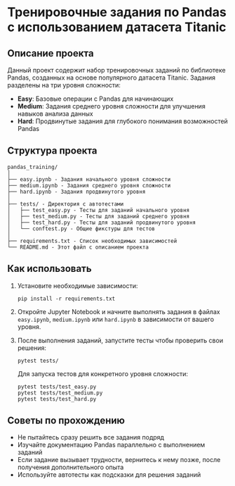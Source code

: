 # Тренировочные задания по Pandas с использованием датасета Titanic

## Описание проекта

Данный проект содержит набор тренировочных заданий по библиотеке Pandas, созданных на основе популярного датасета Titanic. Задания разделены на три уровня сложности:

- **Easy**: Базовые операции с Pandas для начинающих
- **Medium**: Задания среднего уровня сложности для улучшения навыков анализа данных
- **Hard**: Продвинутые задания для глубокого понимания возможностей Pandas

## Структура проекта

```
pandas_training/
│
├── easy.ipynb - Задания начального уровня сложности
├── medium.ipynb - Задания среднего уровня сложности
├── hard.ipynb - Задания продвинутого уровня
│
├── tests/ - Директория с автотестами
│   ├── test_easy.py - Тесты для заданий начального уровня
│   ├── test_medium.py - Тесты для заданий среднего уровня
│   ├── test_hard.py - Тесты для заданий продвинутого уровня
│   └── conftest.py - Общие фикстуры для тестов
│
├── requirements.txt - Список необходимых зависимостей
└── README.md - Этот файл с описанием проекта
```

## Как использовать

1. Установите необходимые зависимости:
   ```
   pip install -r requirements.txt
   ```

2. Откройте Jupyter Notebook и начните выполнять задания в файлах `easy.ipynb`, `medium.ipynb` или `hard.ipynb` в зависимости от вашего уровня.

3. После выполнения заданий, запустите тесты чтобы проверить свои решения:
   ```
   pytest tests/
   ```
   
   Для запуска тестов для конкретного уровня сложности:
   ```
   pytest tests/test_easy.py
   pytest tests/test_medium.py
   pytest tests/test_hard.py
   ```

## Советы по прохождению

- Не пытайтесь сразу решить все задания подряд
- Изучайте документацию Pandas параллельно с выполнением заданий
- Если задание вызывает трудности, вернитесь к нему позже, после получения дополнительного опыта
- Используйте автотесты как подсказки для решения заданий
